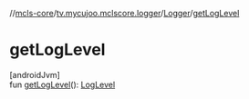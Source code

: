 //[mcls-core](../../../index.md)/[tv.mycujoo.mclscore.logger](../index.md)/[Logger](index.md)/[getLogLevel](get-log-level.md)

# getLogLevel

[androidJvm]\
fun [getLogLevel](get-log-level.md)(): [LogLevel](../-log-level/index.md)
